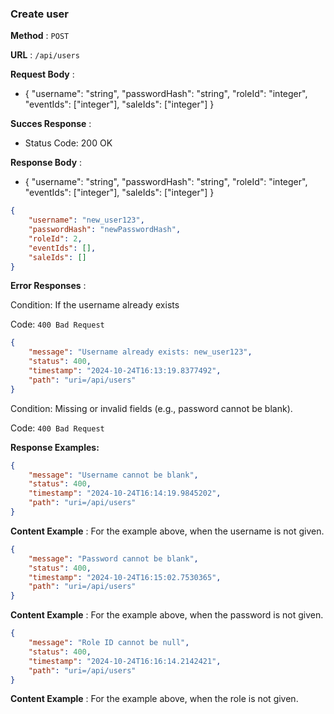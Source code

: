 ### Create user
**Method** : `POST`

**URL** : `/api/users`

**Request Body** : 

- { "username": "string", "passwordHash": "string", "roleId": "integer", "eventIds": ["integer"], 
"saleIds": ["integer"] }

**Succes Response** :

- Status Code: 200 OK

**Response Body** : 

- { "username": "string", "passwordHash": "string", "roleId": "integer", "eventIds": ["integer"], 
"saleIds": ["integer"] }

```json
{
    "username": "new_user123",
    "passwordHash": "newPasswordHash",
    "roleId": 2,
    "eventIds": [],
    "saleIds": []
}
```

**Error Responses** :

Condition: If the username already exists

Code: ```400 Bad Request```

```json
{
    "message": "Username already exists: new_user123",
    "status": 400,
    "timestamp": "2024-10-24T16:13:19.8377492",
    "path": "uri=/api/users"
}
```

Condition: Missing or invalid fields (e.g., password cannot be blank).

Code: ```400 Bad Request```

**Response Examples:**

```json
{
    "message": "Username cannot be blank",
    "status": 400,
    "timestamp": "2024-10-24T16:14:19.9845202",
    "path": "uri=/api/users"
}
```
**Content Example** : For the example above, when the username is not given.

```json
{
    "message": "Password cannot be blank",
    "status": 400,
    "timestamp": "2024-10-24T16:15:02.7530365",
    "path": "uri=/api/users"
}
```
**Content Example** : For the example above, when the password is not given.

```json
{
    "message": "Role ID cannot be null",
    "status": 400,
    "timestamp": "2024-10-24T16:16:14.2142421",
    "path": "uri=/api/users"
}
```
**Content Example** : For the example above, when the role is not given.